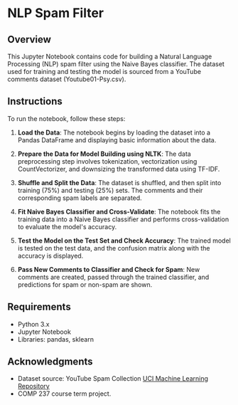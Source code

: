 # NLP Spam Filter

## Overview
This Jupyter Notebook contains code for building a Natural Language Processing (NLP) spam filter using the Naive Bayes classifier. The dataset used for training and testing the model is sourced from a YouTube comments dataset (Youtube01-Psy.csv).

## Instructions
To run the notebook, follow these steps:

1. **Load the Data**: The notebook begins by loading the dataset into a Pandas DataFrame and displaying basic information about the data.

2. **Prepare the Data for Model Building using NLTK**: The data preprocessing step involves tokenization, vectorization using CountVectorizer, and downsizing the transformed data using TF-IDF.

3. **Shuffle and Split the Data**: The dataset is shuffled, and then split into training (75%) and testing (25%) sets. The comments and their corresponding spam labels are separated.

4. **Fit Naive Bayes Classifier and Cross-Validate**: The notebook fits the training data into a Naive Bayes classifier and performs cross-validation to evaluate the model's accuracy.

5. **Test the Model on the Test Set and Check Accuracy**: The trained model is tested on the test data, and the confusion matrix along with the accuracy is displayed.

6. **Pass New Comments to Classifier and Check for Spam**: New comments are created, passed through the trained classifier, and predictions for spam or non-spam are shown.

## Requirements
- Python 3.x
- Jupyter Notebook
- Libraries: pandas, sklearn

## Acknowledgments
- Dataset source: YouTube Spam Collection [UCI Machine Learning Repository](https://archive.ics.uci.edu/dataset/380/youtube+spam+collection)
- COMP 237 course term project.
